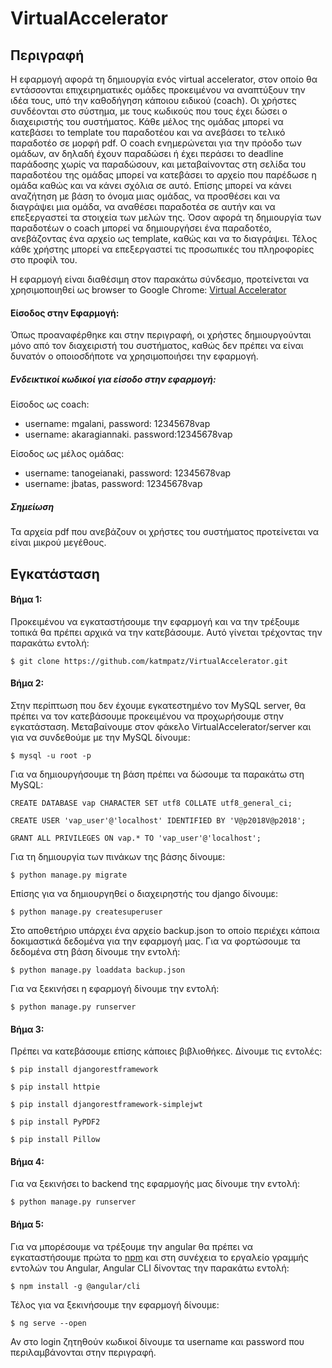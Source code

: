 # VirtualAccelerator

## Περιγραφή
Η εφαρμογή αφορά τη δημιουργία ενός virtual accelerator, στον οποίο θα εντάσσονται επιχειρηματικές ομάδες προκειμένου να αναπτύξουν την ιδέα τους, υπό την καθοδήγηση κάποιου ειδικού (coach). Οι χρήστες συνδέονται στο σύστημα, με τους κωδικούς που τους έχει δώσει ο διαχειριστής του συστήματος. Κάθε μέλος της ομάδας  μπορεί να κατεβάσει το template του παραδοτέου και να ανεβάσει το τελικό παραδοτέο σε μορφή pdf. O coach ενημερώνεται για την πρόοδο των ομάδων, αν δηλαδή έχουν παραδώσει ή έχει περάσει το deadline παράδοσης χωρίς να παραδώσουν, και μεταβαίνοντας στη σελίδα του παραδοτέου της ομάδας μπορεί να κατεβάσει το αρχείο που παρέδωσε η ομάδα καθώς και να κάνει σχόλια σε αυτό. Επίσης μπορεί να κάνει αναζήτηση με βάση το όνομα μιας ομάδας, να προσθέσει και να διαγράψει μια ομάδα, να αναθέσει παραδοτέα σε αυτήν και να επεξεργαστεί τα στοιχεία των μελών της. Όσον αφορά τη δημιουργία των παραδοτέων ο coach μπορεί να δημιουργήσει ένα παραδοτέο, ανεβάζοντας ένα αρχείο ως template, καθώς και να το διαγράψει. Τέλος κάθε χρήστης μπορεί να επεξεργαστεί τις προσωπικές του πληροφορίες στο προφίλ του.

Η εφαρμογή είναι διαθέσιμη στον παρακάτω σύνδεσμο, προτείνεται να χρησιμοποιηθεί ως browser το Google Chrome: [Virtual Accelerator](https://snf-843482.vm.okeanos.grnet.gr/users "Accelerator")

#### Είσοδος στην Εφαρμογή:
Όπως προαναφέρθηκε και στην περιγραφή, οι χρήστες δημιουργούνται μόνο από τον διαχειριστή του συστήματος, καθώς δεν πρέπει να είναι δυνατόν ο οποιοσδήποτε να χρησιμοποιήσει την εφαρμογή.

##### Ενδεικτικοί κωδικοί για είσοδο στην εφαρμογή:
Είσοδος ως coach:
* username: mgalani, password: 12345678vap
* username: akaragiannaki. password:12345678vap

Είσοδος ως μέλος ομάδας:
* username: tanogeianaki, password: 12345678vap
* username: jbatas, password: 12345678vap

##### Σημείωση
Τα αρχεία pdf που ανεβάζουν οι χρήστες του συστήματος προτείνεται να είναι μικρού μεγέθους.


## Εγκατάσταση
#### Βήμα 1:
Προκειμένου να εγκαταστήσουμε την εφαρμογή και να την τρέξουμε τοπικά θα πρέπει αρχικά να την κατεβάσουμε. Αυτό γίνεται τρέχοντας την παρακάτω εντολή:

```
$ git clone https://github.com/katmpatz/VirtualAccelerator.git
```
#### Βήμα 2:
Στην περίπτωση που δεν έχουμε εγκατεστημένο τον MySQL server, θα πρέπει να τον κατεβάσουμε προκειμένου να προχωρήσουμε στην εγκατάσταση.
Μεταβαίνουμε στον φάκελο VirtualAccelerator/server και για να συνδεθούμε με την MySQL δίνουμε:

```
$ mysql -u root -p
```

Για να δημιουργήσουμε τη βάση πρέπει να δώσουμε τα παρακάτω στη MySQL:

```
CREATE DATABASE vap CHARACTER SET utf8 COLLATE utf8_general_ci;

CREATE USER 'vap_user'@'localhost' IDENTIFIED BY 'V@p2018V@p2018';

GRANT ALL PRIVILEGES ON vap.* TO 'vap_user'@'localhost';

```
Για τη δημιουργία των πινάκων της βάσης δίνουμε:

```
$ python manage.py migrate
```

Επίσης για να δημιουργηθεί ο διαχειρηστής του django δίνουμε:

```
$ python manage.py createsuperuser
```

Στο αποθετήριο υπάρχει ένα αρχείο backup.json το οποίο περιέχει κάποια δοκιμαστικά δεδομένα για την εφαρμογή μας. Για να φορτώσουμε τα δεδομένα στη βάση δίνουμε την εντολή:

```
$ python manage.py loaddata backup.json
```

Για να ξεκινήσει η εφαρμογή δίνουμε την εντολή:

```
$ python manage.py runserver
```

#### Βήμα 3:
Πρέπει να κατεβάσουμε επίσης κάποιες βιβλιοθήκες. Δίνουμε τις εντολές:

```
$ pip install djangorestframework
```

```
$ pip install httpie
```

```
$ pip install djangorestframework-simplejwt
```

```
$ pip install PyPDF2
```

```
$ pip install Pillow
```

#### Βήμα 4:
Για να ξεκινήσει to backend της εφαρμογής μας δίνουμε την εντολή:

```
$ python manage.py runserver
```

#### Βήμα 5:
Για να μπορέσουμε να τρέξουμε την angular θα πρέπει να εγκαταστήσουμε πρώτα το [npm](https://www.npmjs.com/get-npm "NPM") και στη συνέχεια το εργαλείο γραμμής εντολών του Angular, Angular CLI δίνοντας την παρακάτω εντολή:

```
$ npm install -g @angular/cli
```
Τέλος για να ξεκινήσουμε την εφαρμογή δίνουμε:

```
$ ng serve --open
```
Αν στο login ζητηθούν κωδικοί δίνουμε τα username και password που περιλαμβάνονται στην περιγραφή.
